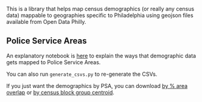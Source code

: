 This is a library that helps map census demographics (or really any census data) mappable to geographies specific to Philadelphia using geojson files available from Open Data Philly.

## Police Service Areas

An explanatory notebook is [here](https://github.com/ssuffian/censusify-philly/blob/main/scripts/Explanation%20of%20Mapping%20Census%20Data%20to%20Police%20Geographies.ipynb) to explain the ways that demographic data gets mapped to Police Service Areas.

You can also run `generate_csvs.py` to re-generate the CSVs.

If you just want the demographics by PSA, you can download [by % area overlap](https://github.com/ssuffian/censusify-philly/blob/main/src/censusify_philly/csvs/police_service_area__pct_overlap.csv) or [by census block group centroid](https://github.com/ssuffian/censusify-philly/blob/main/src/censusify_philly/csvs/police_service_area__centroid_is_within.csv).
